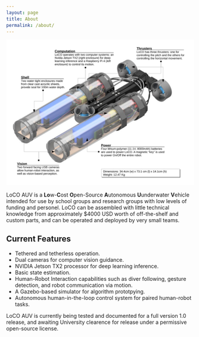 ```yaml
---
layout: page
title: About
permalink: /about/
---
```


![](https://raw.githubusercontent.com/LoCO-AUV/loco-auv.github.io/master/images/loco_tech_details.png)

LoCO AUV is a **Lo**w-**C**ost **O**pen-Source **A**utonomous **U**underwater **V**ehicle intended for use by school groups and research groups with low levels of funding and personel. LoCO can be assembled with little technical knowledge from approximately $4000 USD worth of off-the-shelf and custom parts, and can be operated and deployed by very small teams. 

## Current Features

- Tethered and tetherless operation.
- Dual cameras for computer vision guidance.
- NVIDIA Jetson TX2 processor for deep learning inference.
- Basic state estimation.
- Human-Robot Interaction capabilities such as diver following, gesture detection, and robot communication via motion.
- A Gazebo-based simulator for algorithm prototpying. 
- Autonomous human-in-the-loop control system for paired human-robot tasks.

LoCO AUV is currently being tested and documented for a full version 1.0 release, and awaiting University clearence for release under a permissive open-source license.
